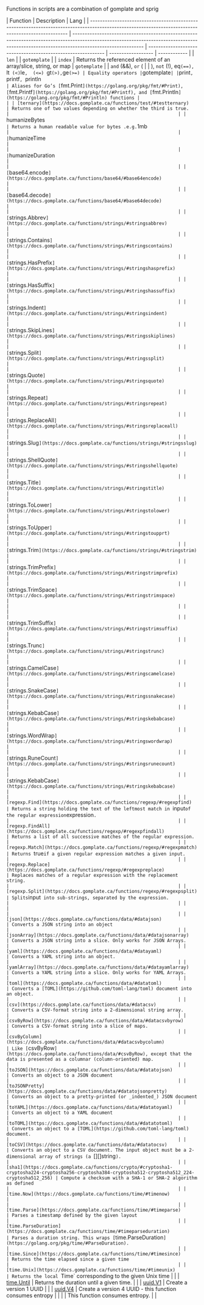 Functions in scripts are a combination of gomplate and sprig

| Function                                                                                                                                            | Description                                                                                                                                                                               | Lang                                                         |
| --------------------------------------------------------------------------------------------------------------------------------------------------- | ----------------------------------------------------------------------------------------------------------------------------------------------------------------------------------------- | ------------------------------------------------------------ | ------------------ | ------------ |
| `len`                                                                                                                                               |                                                                                                                                                                                           | `gotemplate`                                                 |
| `index`                                                                                                                                             | Returns the referenced element of an array/slice, string, or map                                                                                                                          | `gotemplate`                                                 |
| `and` (&&), `or` (                                                                                                                                  |                                                                                                                                                                                           | ), `not` (!), eq`(==), `lt` (<)`le`,  (<=) `gt`(>),`ge` (>=) | Equality operators | `gotemplate` |
| `print`, `printf`, `println`                                                                                                                        | Aliases for Go’s [`fmt.Print`](https://golang.org/pkg/fmt/#Print), [`fmt.Printf`](https://golang.org/pkg/fmt/#Printf), and [`fmt.Println`](https://golang.org/pkg/fmt/#Println) functions |                                                              |
| [ternary](https://docs.gomplate.ca/functions/test/#testternary)                                                                                     | Returns one of two values depending on whether the third is true.                                                                                                                         |                                                              |
| `humanizeBytes`                                                                                                                                     | Returns a human readable value for bytes .e.g. `1mb`                                                                                                                                      |                                                              |
| `humanizeTime`                                                                                                                                      |                                                                                                                                                                                           |                                                              |
| `humanizeDuration`                                                                                                                                  |                                                                                                                                                                                           |                                                              |
| [`base64.encode`](https://docs.gomplate.ca/functions/base64/#base64encode)                                                                          |                                                                                                                                                                                           |                                                              |
| [`base64.decode`](https://docs.gomplate.ca/functions/base64/#base64decode)                                                                          |                                                                                                                                                                                           |                                                              |
| [`strings.Abbrev`](https://docs.gomplate.ca/functions/strings/#stringsabbrev)                                                                       |                                                                                                                                                                                           |                                                              |
| [`strings.Contains`](https://docs.gomplate.ca/functions/strings/#stringscontains)                                                                   |                                                                                                                                                                                           |                                                              |
| [`strings.HasPrefix`](https://docs.gomplate.ca/functions/strings/#stringshasprefix)                                                                 |                                                                                                                                                                                           |                                                              |
| [`strings.HasSuffix`](https://docs.gomplate.ca/functions/strings/#stringshassuffix)                                                                 |                                                                                                                                                                                           |                                                              |
| [`strings.Indent`](https://docs.gomplate.ca/functions/strings/#stringsindent)                                                                       |                                                                                                                                                                                           |                                                              |
| [`strings.SkipLines`](https://docs.gomplate.ca/functions/strings/#stringsskiplines)                                                                 |                                                                                                                                                                                           |                                                              |
| [`strings.Split`](https://docs.gomplate.ca/functions/strings/#stringssplit)                                                                         |                                                                                                                                                                                           |                                                              |
| [`strings.Quote`](https://docs.gomplate.ca/functions/strings/#stringsquote)                                                                         |                                                                                                                                                                                           |                                                              |
| [`strings.Repeat`](https://docs.gomplate.ca/functions/strings/#stringsrepeat)                                                                       |                                                                                                                                                                                           |                                                              |
| [`strings.ReplaceAll`](https://docs.gomplate.ca/functions/strings/#stringsreplaceall)                                                               |                                                                                                                                                                                           |                                                              |
| [`strings.Slug`](https://docs.gomplate.ca/functions/strings/#stringsslug)                                                                           |                                                                                                                                                                                           |                                                              |
| [`strings.ShellQuote`](https://docs.gomplate.ca/functions/strings/#stringsshellquote)                                                               |                                                                                                                                                                                           |                                                              |
| [`strings.Title`](https://docs.gomplate.ca/functions/strings/#stringstitle)                                                                         |                                                                                                                                                                                           |                                                              |
| [`strings.ToLower`](https://docs.gomplate.ca/functions/strings/#stringstolower)                                                                     |                                                                                                                                                                                           |                                                              |
| [`strings.ToUpper`](https://docs.gomplate.ca/functions/strings/#stringstoupprt)                                                                     |                                                                                                                                                                                           |                                                              |
| [`strings.Trim`](https://docs.gomplate.ca/functions/strings/#stringstrim)                                                                           |                                                                                                                                                                                           |                                                              |
| [`strings.TrimPrefix`](https://docs.gomplate.ca/functions/strings/#stringstrimprefix)                                                               |                                                                                                                                                                                           |                                                              |
| [`strings.TrimSpace`](https://docs.gomplate.ca/functions/strings/#stringstrimspace)                                                                 |                                                                                                                                                                                           |                                                              |
|                                                                                                                                                     |                                                                                                                                                                                           |                                                              |
| [`strings.TrimSuffix`](https://docs.gomplate.ca/functions/strings/#stringstrimsuffix)                                                               |                                                                                                                                                                                           |                                                              |
| [`strings.Trunc`](https://docs.gomplate.ca/functions/strings/#stringstrunc)                                                                         |                                                                                                                                                                                           |                                                              |
| [`strings.CamelCase`](https://docs.gomplate.ca/functions/strings/#stringscamelcase)                                                                 |                                                                                                                                                                                           |                                                              |
| [`strings.SnakeCase`](https://docs.gomplate.ca/functions/strings/#stringssnakecase)                                                                 |                                                                                                                                                                                           |                                                              |
| [`strings.KebabCase`](https://docs.gomplate.ca/functions/strings/#stringskebabcase)                                                                 |                                                                                                                                                                                           |                                                              |
| [`strings.WordWrap`](https://docs.gomplate.ca/functions/strings/#stringswordwrap)                                                                   |                                                                                                                                                                                           |                                                              |
| [`strings.RuneCount`](https://docs.gomplate.ca/functions/strings/#stringsrunecount)                                                                 |                                                                                                                                                                                           |                                                              |
| [`strings.KebabCase`](https://docs.gomplate.ca/functions/strings/#stringskebabcase)                                                                 |                                                                                                                                                                                           |                                                              |
| [regexp.Find](https://docs.gomplate.ca/functions/regexp/#regexpfind)                                                                                | Returns a string holding the text of the leftmost match in `input` of the regular expression `expression`.                                                                                |                                                              |
| [regexp.FindAll](https://docs.gomplate.ca/functions/regexp/#regexpfindall)                                                                          | Returns a list of all successive matches of the regular expression.                                                                                                                       |                                                              |
| [regexp.Match](https://docs.gomplate.ca/functions/regexp/#regexpmatch)                                                                              | Returns `true` if a given regular expression matches a given input.                                                                                                                       |                                                              |
| [regexp.Replace](https://docs.gomplate.ca/functions/regexp/#regexpreplace)                                                                          | Replaces matches of a regular expression with the replacement string.                                                                                                                     |                                                              |
| [regexp.Split](https://docs.gomplate.ca/functions/regexp/#regexpsplit)                                                                              | Splits `input` into sub-strings, separated by the expression.                                                                                                                             |                                                              |
|                                                                                                                                                     |                                                                                                                                                                                           |                                                              |
| [json](https://docs.gomplate.ca/functions/data/#datajson)                                                                                           | Converts a JSON string into an object                                                                                                                                                     |                                                              |
| [jsonArray](https://docs.gomplate.ca/functions/data/#datajsonarray)                                                                                 | Converts a JSON string into a slice. Only works for JSON Arrays.                                                                                                                          |                                                              |
| [yaml](https://docs.gomplate.ca/functions/data/#datayaml)                                                                                           | Converts a YAML string into an object.                                                                                                                                                    |                                                              |
| [yamlArray](https://docs.gomplate.ca/functions/data/#datayamlarray)                                                                                 | Converts a YAML string into a slice. Only works for YAML Arrays.                                                                                                                          |                                                              |
| [toml](https://docs.gomplate.ca/functions/data/#datatoml)                                                                                           | Converts a [TOML](https://github.com/toml-lang/toml) document into an object.                                                                                                             |                                                              |
| [csv](https://docs.gomplate.ca/functions/data/#datacsv)                                                                                             | Converts a CSV-format string into a 2-dimensional string array.                                                                                                                           |                                                              |
| [csvByRow](https://docs.gomplate.ca/functions/data/#datacsvbyrow)                                                                                   | Converts a CSV-format string into a slice of maps.                                                                                                                                        |                                                              |
| [csvByColumn](https://docs.gomplate.ca/functions/data/#datacsvbycolumn)                                                                             | Like [`csvByRow`](https://docs.gomplate.ca/functions/data/#csvByRow), except that the data is presented as a columnar (column-oriented) map.                                              |                                                              |
| [toJSON](https://docs.gomplate.ca/functions/data/#datatojson)                                                                                       | Converts an object to a JSON document                                                                                                                                                     |                                                              |
| [toJSONPretty](https://docs.gomplate.ca/functions/data/#datatojsonpretty)                                                                           | Converts an object to a pretty-printed (or _indented_) JSON document                                                                                                                      |                                                              |
| [toYAML](https://docs.gomplate.ca/functions/data/#datatoyaml)                                                                                       | Converts an object to a YAML document                                                                                                                                                     |                                                              |
| [toTOML](https://docs.gomplate.ca/functions/data/#datatotoml)                                                                                       | Converts an object to a [TOML](https://github.com/toml-lang/toml) document.                                                                                                               |                                                              |
| [toCSV](https://docs.gomplate.ca/functions/data/#datatocsv)                                                                                         | Converts an object to a CSV document. The input object must be a 2-dimensional array of strings (a `[][]string`).                                                                         |                                                              |
| [sha1](https://docs.gomplate.ca/functions/crypto/#cryptosha1-cryptosha224-cryptosha256-cryptosha384-cryptosha512-cryptosha512_224-cryptosha512_256) | Compute a checksum with a SHA-1 or SHA-2 algorithm as defined                                                                                                                             |                                                              |
| [time.Now](https://docs.gomplate.ca/functions/time/#timenow)                                                                                        |                                                                                                                                                                                           |                                                              |
| [time.Parse](https://docs.gomplate.ca/functions/time/#timeparse)                                                                                    | Parses a timestamp defined by the given layout                                                                                                                                            |                                                              |
| [time.ParseDuration](https://docs.gomplate.ca/functions/time/#timeparseduration)                                                                    | Parses a duration string. This wraps [`time.ParseDuration`](https://golang.org/pkg/time/#ParseDuration).                                                                                  |                                                              |
| [time.Since](https://docs.gomplate.ca/functions/time/#timesince)                                                                                    | Returns the time elapsed since a given time                                                                                                                                               |                                                              |
| [time.Unix](https://docs.gomplate.ca/functions/time/#timeunix)                                                                                      | Returns the local `Time` corresponding to the given Unix time                                                                                                                             |                                                              |
| [time.Until](https://docs.gomplate.ca/functions/time/#timeuntil)                                                                                    | Returns the duration until a given time.                                                                                                                                                  |                                                              |
| [uuid.V1](https://docs.gomplate.ca/functions/uuid/#uuidv1)                                                                                          | Create a version 1 UUID                                                                                                                                                                   |                                                              |
| [uuid.V4](https://docs.gomplate.ca/functions/uuid/#uuidv4)                                                                                          | Create a version 4 UUID - this function consumes entropy                                                                                                                                  |                                                              |
|                                                                                                                                                     | This function consumes entropy.                                                                                                                                                           |                                                              |
